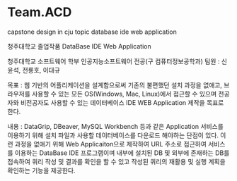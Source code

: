 # Team.ACD
capstone design in cju topic database ide web application

청주대학교 졸업작품 DataBase IDE Web Application

청주대학교 소프트웨어 학부 인공지능소프트웨어 전공(구 컴퓨터정보공학과)
팀원 : 신윤석, 전룡호, 이대규

목표 : 웹 기반의 어플리케이션을 설계함으로써 기존의 불편했던 설치 과정을 없애고, 브라우저를 사용할 수 있는 모든 OS(Windows, Mac, Linux)에서  접근할 수 있으며 전공자와 비전공자도 사용할 수 있는 데이터베이스 IDE WEB Application 제작을 목표로 한다.

내용 : DataGrip, DBeaver, MySQL Workbench 등과 같은 Application 서비스를 이용하기 위해 설치 파일과 사용할 데이터베이스를 다운로드 해야하는 단점이 있다. 이런 과정을 없애기 위해 Web Applicaiton으로 제작하여 URL 주소로 접근하여 서비스를 이용하는 DataBase IDE 프로그램이며 내부에 설치된 DB 및 외부에 존재하는 DB를 접속하여 쿼리 작성 및 결과를 확인을 할 수 있고 작성된 쿼리의 재활용 및 실행 계획을 확인하는 기능을 제공한다.
